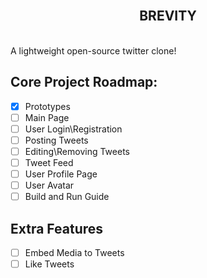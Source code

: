 <br/>
<h2 align="center">BREVITY</h2>
<br/> 
A lightweight open-source twitter clone!

## Core Project Roadmap:

* [x] Prototypes
* [ ] Main Page
* [ ] User Login\Registration
* [ ] Posting Tweets
* [ ] Editing\Removing Tweets
* [ ] Tweet Feed
* [ ] User Profile Page
* [ ] User Avatar
* [ ] Build and Run Guide

## Extra Features

* [ ] Embed Media to Tweets
* [ ] Like Tweets